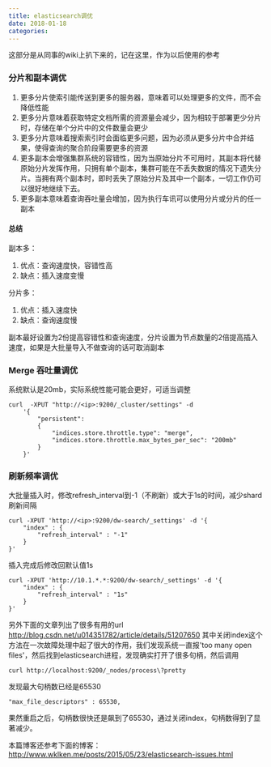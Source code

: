 ```yaml
---
title: elasticsearch调优
date: 2018-01-18
categories: 
---
```

这部分是从同事的wiki上扒下来的，记在这里，作为以后使用的参考
### 分片和副本调优   
 
1. 更多分片使索引能传送到更多的服务器，意味着可以处理更多的文件，而不会降低性能  
2. 更多分片意味着获取特定文档所需的资源量会减少，因为相较于部署更少分片时，存储在单个分片中的文件数量会更少  
3. 更多分片意味着搜索索引时会面临更多问题，因为必须从更多分片中合并结果，使得查询的聚合阶段需要更多的资源
4. 更多副本会增强集群系统的容错性，因为当原始分片不可用时，其副本将代替原始分片发挥作用，只拥有单个副本，集群可能在不丢失数据的情况下遗失分片。当拥有两个副本时，即时丢失了原始分片及其中一个副本，一切工作仍可以很好地继续下去。
5. 更多副本意味着查询吞吐量会增加，因为执行车讯可以使用分片或分片的任一副本

#### 总结 
副本多：

1. 优点：查询速度快，容错性高
2. 缺点：插入速度变慢

分片多：

1. 优点：插入速度快
2. 缺点：查询速度慢

副本最好设置为2份提高容错性和查询速度，分片设置为节点数量的2倍提高插入速度，如果是大批量导入不做查询的话可取消副本

### Merge 吞吐量调优
系统默认是20mb，实际系统性能可能会更好，可适当调整  
```
curl  -XPUT "http://<ip>:9200/_cluster/settings" -d
    '{
        "persistent":
        {
            "indices.store.throttle.type": "merge",
            "indices.store.throttle.max_bytes_per_sec": "200mb"
        }
    }'
``` 

### 刷新频率调优
大批量插入时，修改refresh_interval到-1（不刷新）或大于1s的时间，减少shard刷新间隔
```
curl -XPUT 'http://<ip>:9200/dw-search/_settings' -d '{ 
    "index" : { 
        "refresh_interval" : "-1" 
    } 
}'
```

插入完成后修改回默认值1s
```
curl -XPUT 'http://10.1.*.*:9200/dw-search/_settings' -d '{ 
    "index" : { 
        "refresh_interval" : "1s" 
    } 
}' 
```
另外下面的文章列出了很多有用的url  
http://blog.csdn.net/u014351782/article/details/51207650
其中关闭index这个方法在一次故障处理中起了很大的作用，我们发现系统一直报'too many open files'，然后找到elasticsearch进程，发现确实打开了很多句柄，然后调用
```
curl http://localhost:9200/_nodes/process\?pretty
```
发现最大句柄数已经是65530
```
"max_file_descriptors" : 65530,
```
果然重启之后，句柄数很快还是飙到了65530，通过关闭index，句柄数得到了显著减少。

本篇博客还参考下面的博客：
http://www.wklken.me/posts/2015/05/23/elasticsearch-issues.html
